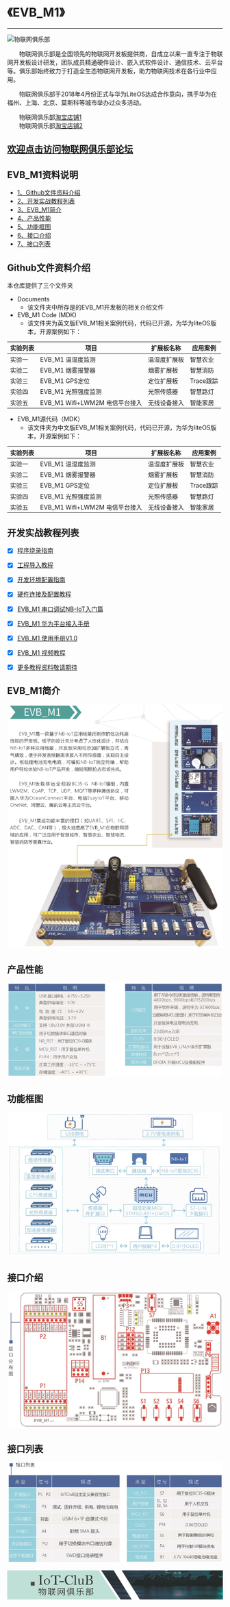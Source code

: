 # 《EVB_M1》
------
![物联网俱乐部](http://www.iot-club.cn/template/sanimade_blue/images/logo.png)

&emsp;&emsp;物联网俱乐部是全国领先的物联网开发板提供商，自成立以来一直专注于物联网开发板设计研发，团队成员精通硬件设计、嵌入式软件设计、通信技术、云平台等。俱乐部始终致力于打造全生态物联网开发板，助力物联网技术在各行业中应用。

&emsp;&emsp;物联网俱乐部于2018年4月份正式与华为LiteOS达成合作意向，携手华为在福州、上海、北京、莫斯科等城市举办过众多活动。

&emsp;&emsp;物联网俱乐部[淘宝店铺1](http://iot-club.taobao.com)  
&emsp;&emsp;物联网俱乐部[淘宝店铺2](https://shop449662000.taobao.com)

[欢迎点击访问物联网俱乐部论坛](http://www.iotclub.net)
------

## EVB_M1资料说明

- [1、Github文件资料介绍](##Github文件资料介绍)
- [2、开发实战教程列表](##开发实战教程列表)
- [3、EVB_M1简介](##EVB_M1简介)
- [4、产品性能](##产品性能)
- [5、功能框图](##功能框图)
- [6、接口介绍](##接口介绍)
- [7、接口列表](##接口列表)

## Github文件资料介绍

本仓库提供了三个文件夹

- Documents
    - 该文件夹中所存是的EVB_M1开发板的相关介绍文件
- EVB_M1 Code (MDK)
    - 该文件夹为英文版EVB_M1相关案例代码，代码已开源，为华为liteOS版本，开源案例如下：

实验列表|项目|扩展板名称|应用案例
---|---|---|---|
实验一|EVB_M1 温湿度监测|温湿度扩展板|智慧农业
实验二|EVB_M1 烟雾报警器|烟雾扩展板|智慧消防|
实验三|EVB_M1 GPS定位|定位扩展板|Trace跟踪
实验四|EVB_M1 光照强度监测|光照传感器|智慧路灯
实验五|EVB_M1 Wifi+LWM2M 电信平台接入|无线设备接入|智能家居

- EVB_M1源代码（MDK）
    - 该文件夹为中文版EVB_M1相关案例代码，代码已开源，为华为liteOS版本，开源案例如下：

实验列表|项目|扩展板名称|应用案例
---|---|---|---|
实验一|EVB_M1 温湿度监测|温湿度扩展板|智慧农业
实验二|EVB_M1 烟雾报警器|烟雾扩展板|智慧消防|
实验三|EVB_M1 GPS定位|定位扩展板|Trace跟踪
实验四|EVB_M1 光照强度监测|光照传感器|智慧路灯
实验五|EVB_M1 Wifi+LWM2M 电信平台接入|无线设备接入|智能家居

## 开发实战教程列表
- [x] [程序烧录指南](./Documents/Program_Burning_Guide.md)
- [x] [工程导入教程](./Documents/Project_Import_Tutorial.md)
- [x] [开发环境配置指南](./Documents/Development_Environment_Configuration_Guide.md)
- [x] [硬件连接及配置教程](./Documents/Hardware_Connection_and_Configuration_Tutorial.md)
- [x] [EVB_M1 串口调试NB-IoT入门篇]()
- [x] [EVB_M1 华为平台接入手册]()
- [x] [EVB_M1 使用手册V1.0]()
- [x] [EVB_M1 视频教程]()
- [x] [更多教程资料敬请期待]()


## EVB_M1简介
![EVB_M1简介1](./Documents/about_us/EVB_M1_Introduction.png)

## 产品性能
![EVB_M1简介2](./Documents/about_us/Performance.png)

## 功能框图
![EVB_M1简介3](./Documents/about_us/Functional_block_diagram.png)

## 接口介绍
![EVB_M1简介4](./Documents/about_us/Interface_Distribution.png)

## 接口列表
![EVB_M1简介5](./Documents/about_us/Interface_List.png)




![EVB_M1简介6](./Documents/about_us/IoTCluB.png)
